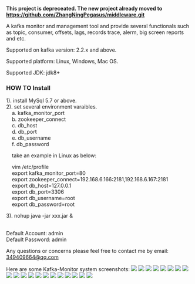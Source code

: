 **This project is depreceated. The new project already moved to https://github.com/ZhangNingPegasus/middleware.git**

A kafka monitor and management tool and provide several functionals such as topic, consumer, offsets, lags, records trace, alerm, big screen reports and etc.

Supported on kafka version: 2.2.x and above.

Supported platform: Linux, Windows, Mac OS.

Supported JDK: jdk8+

<h3>HOW TO Install</h3>
1). install MySql 5.7 or above.<br/>
2). set several environment varaibles.<br/>
   &nbsp;&nbsp;&nbsp;&nbsp;a. kafka_monitor_port <br/>
   &nbsp;&nbsp;&nbsp;&nbsp;b. zookeeper_connect <br/>
   &nbsp;&nbsp;&nbsp;&nbsp;c. db_host<br/>
   &nbsp;&nbsp;&nbsp;&nbsp;d. db_port<br/>
   &nbsp;&nbsp;&nbsp;&nbsp;e. db_username<br/>
   &nbsp;&nbsp;&nbsp;&nbsp;f. db_password<br/>

   &nbsp;&nbsp;&nbsp;&nbsp;take an example in Linux as below:<br/>

   &nbsp;&nbsp;&nbsp;&nbsp;vim /etc/profile<br/>
   &nbsp;&nbsp;&nbsp;&nbsp;export kafka_monitor_port=80<br/>
   &nbsp;&nbsp;&nbsp;&nbsp;export zookeeper_connect=192.168.6.166:2181,192.168.6.167:2181<br/>
   &nbsp;&nbsp;&nbsp;&nbsp;export db_host=127.0.0.1<br/>
   &nbsp;&nbsp;&nbsp;&nbsp;export db_port=3306<br/>
   &nbsp;&nbsp;&nbsp;&nbsp;export db_username=root<br/>
   &nbsp;&nbsp;&nbsp;&nbsp;export db_password=root<br/>


 3). nohup java -jar xxx.jar &<br/><br/>

Default Account: admin<br/>
Default Password: admin<br/>

Any questions or concerns please feel free to contact me by email: 349409664@qq.com

Here are some Kafka-Monitor system screenshots:
<img src="https://raw.githubusercontent.com/ZhangNingPegasus/kafka-monitor/master/attachment/screenshot/1.png"/>
<img src="https://raw.githubusercontent.com/ZhangNingPegasus/kafka-monitor/master/attachment/screenshot/2.png"/>
<img src="https://raw.githubusercontent.com/ZhangNingPegasus/kafka-monitor/master/attachment/screenshot/3.png"/>
<img src="https://raw.githubusercontent.com/ZhangNingPegasus/kafka-monitor/master/attachment/screenshot/4.png"/>
<img src="https://raw.githubusercontent.com/ZhangNingPegasus/kafka-monitor/master/attachment/screenshot/5.png"/>
<img src="https://raw.githubusercontent.com/ZhangNingPegasus/kafka-monitor/master/attachment/screenshot/6.png"/>
<img src="https://raw.githubusercontent.com/ZhangNingPegasus/kafka-monitor/master/attachment/screenshot/7.png"/>
<img src="https://raw.githubusercontent.com/ZhangNingPegasus/kafka-monitor/master/attachment/screenshot/8.png"/>
<img src="https://raw.githubusercontent.com/ZhangNingPegasus/kafka-monitor/master/attachment/screenshot/9.png"/>
<img src="https://raw.githubusercontent.com/ZhangNingPegasus/kafka-monitor/master/attachment/screenshot/10.png"/>
<img src="https://raw.githubusercontent.com/ZhangNingPegasus/kafka-monitor/master/attachment/screenshot/11.png"/>
<img src="https://raw.githubusercontent.com/ZhangNingPegasus/kafka-monitor/master/attachment/screenshot/12.png"/>
<img src="https://raw.githubusercontent.com/ZhangNingPegasus/kafka-monitor/master/attachment/screenshot/13.png"/>
<img src="https://raw.githubusercontent.com/ZhangNingPegasus/kafka-monitor/master/attachment/screenshot/14.png"/>
<img src="https://raw.githubusercontent.com/ZhangNingPegasus/kafka-monitor/master/attachment/screenshot/15.png"/>
<img src="https://raw.githubusercontent.com/ZhangNingPegasus/kafka-monitor/master/attachment/screenshot/16.png"/>
<img src="https://raw.githubusercontent.com/ZhangNingPegasus/kafka-monitor/master/attachment/screenshot/17.png"/>
<img src="https://raw.githubusercontent.com/ZhangNingPegasus/kafka-monitor/master/attachment/screenshot/18.png"/>
<img src="https://raw.githubusercontent.com/ZhangNingPegasus/kafka-monitor/master/attachment/screenshot/19.png"/>
<img src="https://raw.githubusercontent.com/ZhangNingPegasus/kafka-monitor/master/attachment/screenshot/20.png"/>

